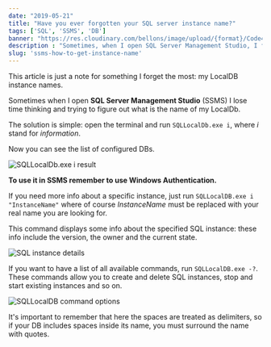 ```yaml
---
date: "2019-05-21"
title: "Have you ever forgotten your SQL server instance name?"
tags: ['SQL', 'SSMS', 'DB']
banner: "https://res.cloudinary.com/bellons/image/upload/{format}/Code4IT/Covers/sqllocaldb.jpg"
description : "Sometimes, when I open SQL Server Management Studio, I forget about my Local DB instance name. Here's how to retrieve it."
slug: 'ssms-how-to-get-instance-name'
---
```


This article is just a note for something I forget the most: my LocalDB instance names.

Sometimes when I open __SQL Server Management Studio__ (SSMS) I lose time thinking and trying to figure out what is the name of my LocalDb.

The solution is simple: open the terminal and run `SQLLocalDb.exe i`, where _i_ stand for _information_.

Now you can see the list of configured DBs.

![SQLLocalDb.exe i result](https://res.cloudinary.com/bellons/image/upload/Code4IT/SSMS%20forget%20instance%20name/ssms_result.png)

__To use it in SSMS remember to use Windows Authentication.__

If you need more info about a specific instance, just run `SQLLocalDB.exe i "InstanceName"` where of course _InstanceName_ must be replaced with your real name you are looking for.

This command displays some info about the specified SQL instance: these info include the version, the owner and the current state.

![SQL instance details](https://res.cloudinary.com/bellons/image/upload/Code4IT/SSMS%20forget%20instance%20name/ssms_instance_details.png)

If you want to have a list of all available commands, run `SQLLocalDB.exe -?`. These commands allow you to create and delete SQL instances, stop and start existing instances and so on.

![SQLLocalDB command options](https://res.cloudinary.com/bellons/image/upload/Code4IT/SSMS%20forget%20instance%20name/ssms_command_help.png)

It's important to remember that here the spaces are treated as delimiters, so if your DB includes spaces inside its name, you must surround the name with quotes.
